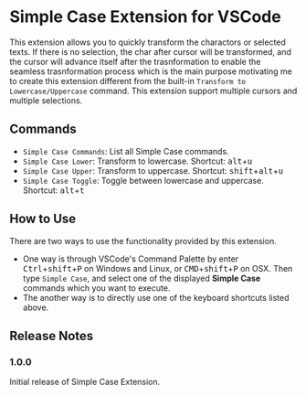 # Simple Case Extension for VSCode

This extension allows you to quickly transform the charactors or selected texts. If there is no selection, the char after cursor will  be transformed, and the cursor will advance itself after the trasnformation to enable the seamless trasnformation process which is the main purpose motivating me to create this extension different from the built-in `Transform to Lowercase/Uppercase` command. This extension support multiple cursors and multiple selections.

## Commands
* `Simple Case Commands`: List all Simple Case commands.
* `Simple Case Lower`: Transform to lowercase. Shortcut: <kbd>alt</kbd>+<kbd>u</kbd>
* `Simple Case Upper`: Transform to uppercase. Shortcut: <kbd>shift</kbd>+<kbd>alt</kbd>+<kbd>u</kbd>
* `Simple Case Toggle`: Toggle between lowercase and uppercase. Shortcut: <kbd>alt</kbd>+<kbd>t</kbd>

## How to Use
There are two ways to use the functionality provided by this extension.
* One way is through VSCode's Command Palette by enter <kbd>Ctrl</kbd>+<kbd>shift</kbd>+<kbd>P</kbd> on Windows and Linux, or  <kbd>CMD</kbd>+<kbd>shift</kbd>+<kbd>P</kbd> on OSX. Then type `Simple Case`, and select one of the displayed **Simple Case** commands which you want to execute.
* The another way is to directly use one of the keyboard shortcuts listed above.

## Release Notes

### 1.0.0

Initial release of Simple Case Extension.
